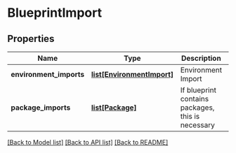 # BlueprintImport

## Properties
Name | Type | Description | Notes
------------ | ------------- | ------------- | -------------
**environment_imports** | [**list[EnvironmentImport]**](EnvironmentImport.md) | Environment Import | 
**package_imports** | [**list[Package]**](Package.md) | If blueprint contains packages, this is necessary | [optional] 

[[Back to Model list]](../README.md#documentation-for-models) [[Back to API list]](../README.md#documentation-for-api-endpoints) [[Back to README]](../README.md)


